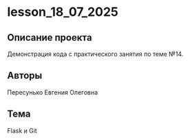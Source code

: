 # lesson_18_07_2025

## Описание проекта
Демонстрация кода с практического занятия по теме №14.

## Авторы
Пересунько Евгения Олеговна

## Тема
Flask и Git